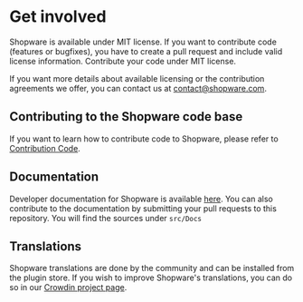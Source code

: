 # Get involved

Shopware is available under MIT license. If you want to contribute code (features or bugfixes), you have to create a pull request and include valid license information. Contribute your code under MIT license.

If you want more details about available licensing or the contribution agreements we offer, you can contact us at <contact@shopware.com>.

## Contributing to the Shopware code base
If you want to learn how to contribute code to Shopware, please refer to [Contribution Code](https://docs.shopware.com/en/shopware-platform-dev-en/community/contributing-code?category=shopware-platform-dev-en/community).  

## Documentation

Developer documentation for Shopware is available [here](https://docs.shopware.com/en/shopware-platform-dev-en). You can also contribute to the documentation by submitting your pull requests to this repository. You will find the sources under `src/Docs`

## Translations

Shopware translations are done by the community and can be installed from the plugin store. If you wish to improve Shopware's translations, you can do so in our [Crowdin project page](https://crowdin.com/project/shopware6).
